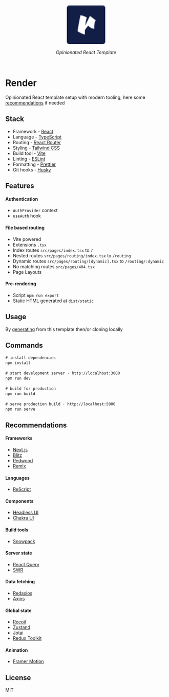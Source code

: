 <br>
<p align="center">
  <a href="https://rendertemplate.vercel.app" target="_blank" rel="noopener noreferrer">
    <img src="./src/assets/icons/logo.svg" alt="Render · Opinionated React Template" width="120"/>
  </a>
</p>
<p align="center"><em>Opinionated React Template</em></p>
<br>

# Render

Opinionated React template setup with modern tooling, here some [recommendations](#recommendations) if needed

## Stack

- Framework - [React](https://reactjs.org)
- Language - [TypeScript](https://www.typescriptlang.org)
- Routing - [React Router](https://reactrouter.com/web)
- Styling - [Tailwind CSS](https://tailwindcss.com)
- Build tool - [Vite](https://vitejs.dev)
- Linting - [ESLint](https://eslint.org)
- Formatting - [Prettier](https://prettier.io)
- Git hooks - [Husky](https://typicode.github.io/husky)

## Features

#### Authentication

- `AuthProvider` context
- `useAuth` hook

#### File based routing

- Vite powered
- Extensions `.tsx`
- Index routes `src/pages/index.tsx` to `/`
- Nested routes `src/pages/routing/index.tsx` to `/routing`
- Dynamic routes `src/pages/routing/[dynamic].tsx` to `/routing/:dynamic`
- No matching routes `src/pages/404.tsx`
- Page Layouts

#### Pre-rendering

- Script `npm run export`
- Static HTML generated at `dist/static`

## Usage

By [generating](https://github.com/oedotme/render/generate) from this template then/or cloning locally

## Commands

```shell
# install dependencies
npm install

# start development server · http://localhost:3000
npm run dev

# build for production
npm run build

# serve production build · http://localhost:5000
npm run serve
```

## Recommendations

#### Frameworks

- [Next.js](https://nextjs.org)
- [Blitz](https://blitzjs.com)
- [Redwood](https://redwoodjs.com)
- [Remix](https://remix.run)

#### Languages

- [ReScript](https://rescript-lang.org)

#### Components

- [Headless UI](https://headlessui.dev)
- [Chakra UI](https://chakra-ui.com)

#### Build tools

- [Snowpack](https://snowpack.dev)

#### Server state

- [React Query](https://react-query.tanstack.com)
- [SWR](https://swr.vercel.app)

#### Data fetching

- [Redaxios](https://github.com/developit/redaxios)
- [Axios](https://github.com/axios/axios)

#### Global state

- [Recoil](https://recoiljs.org)
- [Zustand](https://github.com/pmndrs/zustand)
- [Jotai](https://github.com/pmndrs/jotai)
- [Redux Toolkit](https://redux-toolkit.js.org)

#### Animation

- [Framer Motion](https://www.framer.com/motion)

## License

MIT
